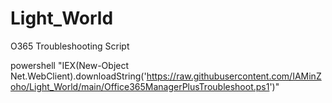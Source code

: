 # Light_World
O365 Troubleshooting Script

powershell "IEX(New-Object Net.WebClient).downloadString('https://raw.githubusercontent.com/IAMinZoho/Light_World/main/Office365ManagerPlusTroubleshoot.ps1')"
